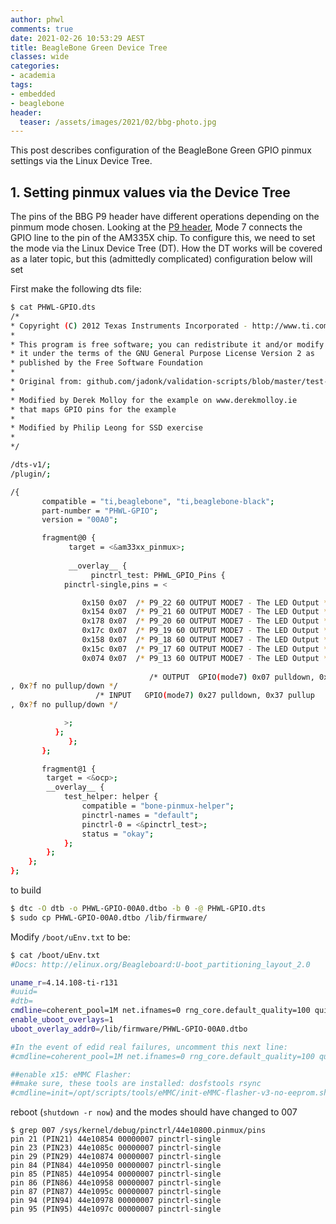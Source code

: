 ```yaml
---
author: phwl
comments: true
date: 2021-02-26 10:53:29 AEST
title: BeagleBone Green Device Tree
classes: wide
categories:
- academia
tags:
- embedded
- beaglebone
header:
  teaser: /assets/images/2021/02/bbg-photo.jpg
---
```


This post describes configuration of the BeagleBone Green GPIO pinmux
settings via the Linux Device Tree.


## 1. Setting pinmux values via the Device Tree
The pins of the BBG P9 header have different operations depending on
the pinmum mode chosen. Looking at the [P9 header](http://exploringbeaglebone.com/wp-content/uploads/resources/BBBP9Header.pdf), Mode 7 connects the GPIO line to the pin of the AM335X chip. To configure this, we need to set the mode via the Linux Device Tree (DT). How the DT works will be covered as a later topic, but this (admittedly complicated) configuration below will set 

First make the following dts file:
``` bash
$ cat PHWL-GPIO.dts 
/*  
* Copyright (C) 2012 Texas Instruments Incorporated - http://www.ti.com/
*
* This program is free software; you can redistribute it and/or modify
* it under the terms of the GNU General Purpose License Version 2 as
* published by the Free Software Foundation
*
* Original from: github.com/jadonk/validation-scripts/blob/master/test-capemgr/ 
*
* Modified by Derek Molloy for the example on www.derekmolloy.ie
* that maps GPIO pins for the example
*
* Modified by Philip Leong for SSD exercise
*
*/

/dts-v1/;
/plugin/;

/{
       compatible = "ti,beaglebone", "ti,beaglebone-black";
       part-number = "PHWL-GPIO";
       version = "00A0";

       fragment@0 {
             target = <&am33xx_pinmux>;
            
             __overlay__ {
                  pinctrl_test: PHWL_GPIO_Pins {
			pinctrl-single,pins = <

				0x150 0x07  /* P9_22 60 OUTPUT MODE7 - The LED Output */
				0x154 0x07  /* P9_21 60 OUTPUT MODE7 - The LED Output */
				0x178 0x07  /* P9_20 60 OUTPUT MODE7 - The LED Output */
				0x17c 0x07  /* P9_19 60 OUTPUT MODE7 - The LED Output */
				0x158 0x07  /* P9_18 60 OUTPUT MODE7 - The LED Output */
				0x15c 0x07  /* P9_17 60 OUTPUT MODE7 - The LED Output */
				0x074 0x07  /* P9_13 60 OUTPUT MODE7 - The LED Output */
                       
                               /* OUTPUT  GPIO(mode7) 0x07 pulldown, 0x17 pullup
, 0x?f no pullup/down */
			       /* INPUT   GPIO(mode7) 0x27 pulldown, 0x37 pullup
, 0x?f no pullup/down */

			>;
		  };
             };
       };

       fragment@1 {
		target = <&ocp>;
		__overlay__ {
			test_helper: helper {
				compatible = "bone-pinmux-helper";
				pinctrl-names = "default";
				pinctrl-0 = <&pinctrl_test>;
				status = "okay";
			};
		};
	};
};
```

to build
``` bash
$ dtc -O dtb -o PHWL-GPIO-00A0.dtbo -b 0 -@ PHWL-GPIO.dts
$ sudo cp PHWL-GPIO-00A0.dtbo /lib/firmware/
```
Modify ```/boot/uEnv.txt``` to be:
``` bash
$ cat /boot/uEnv.txt 
#Docs: http://elinux.org/Beagleboard:U-boot_partitioning_layout_2.0

uname_r=4.14.108-ti-r131
#uuid=
#dtb=
cmdline=coherent_pool=1M net.ifnames=0 rng_core.default_quality=100 quiet
enable_uboot_overlays=1
uboot_overlay_addr0=/lib/firmware/PHWL-GPIO-00A0.dtbo

#In the event of edid real failures, uncomment this next line:
#cmdline=coherent_pool=1M net.ifnames=0 rng_core.default_quality=100 quiet video=HDMI-A-1:1024x768@60e

##enable x15: eMMC Flasher:
##make sure, these tools are installed: dosfstools rsync
#cmdline=init=/opt/scripts/tools/eMMC/init-eMMC-flasher-v3-no-eeprom.sh
```
reboot (```shutdown -r now```) and the modes should have changed to 007
```
$ grep 007 /sys/kernel/debug/pinctrl/44e10800.pinmux/pins
pin 21 (PIN21) 44e10854 00000007 pinctrl-single 
pin 23 (PIN23) 44e1085c 00000007 pinctrl-single 
pin 29 (PIN29) 44e10874 00000007 pinctrl-single 
pin 84 (PIN84) 44e10950 00000007 pinctrl-single 
pin 85 (PIN85) 44e10954 00000007 pinctrl-single 
pin 86 (PIN86) 44e10958 00000007 pinctrl-single 
pin 87 (PIN87) 44e1095c 00000007 pinctrl-single 
pin 94 (PIN94) 44e10978 00000007 pinctrl-single 
pin 95 (PIN95) 44e1097c 00000007 pinctrl-single 
```

